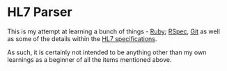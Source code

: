 # HL7 Parser

This is my attempt at learning a bunch of things - [Ruby](http://www.ruby-lang.org/en/); [RSpec](http://relishapp.com/rspec), [Git](http://relishapp.com/rspec) as well as some of the details within the [HL7 specifications](http://www.hl7.org.au/HL7-V2-Resources.htm).

As such, it is certainly not intended to be anything other than my own learnings as a beginner of all the items mentioned above.